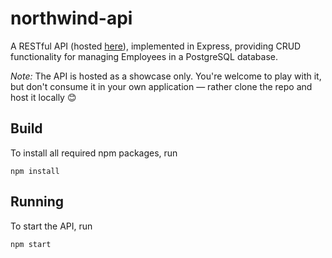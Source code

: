 # northwind-api
A RESTful API (hosted [here](https://northwind-express-api.herokuapp.com/swagger/)), implemented in Express, providing CRUD functionality for managing Employees in a PostgreSQL database.

*Note:* The API is hosted as a showcase only. You're welcome to play with it, but don't consume it in your own application — rather clone the repo and 
host it locally 😊

## Build
To install all required npm packages, run
```
npm install
```

## Running
To start the API, run
```
npm start
```

